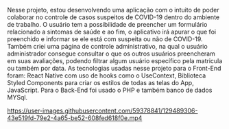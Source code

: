 ﻿Nesse projeto, estou desenvolvendo uma aplicação com o intuito de poder colaborar no controle de casos suspeitos de COVID-19 dentro do ambiente de trabalho. O usuário tem a possibilidade de preencher um formulário relacionado a sintomas de saúde e ao fim, o aplicativo irá apurar o que foi preenchido e informar se ele está com suspeita ou não de COVID-19. Também criei uma página de controle administrativo, na qual o usuário administrador consegue consultar o que os outros usuários preencheram em suas avaliações, podendo filtrar algum usuário específico pela matricula ou também por data. As tecnologias usadas nesse projeto para o Front-End foram: React Native com uso de hooks como o UseContext, Biblioteca Styled Components para criar os estilos de todas as telas do App, JavaScript. Para o Back-End foi usado o PHP e também banco de dados MYSql.



https://user-images.githubusercontent.com/59378841/129489306-43e519fd-79e2-4a65-be52-608fed618f0e.mp4


